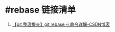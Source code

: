 # #rebase 链接清单
1. [【git 整理提交】git rebase -i 命令详解-CSDN博客](https://blog.csdn.net/the_power/article/details/104651772/)